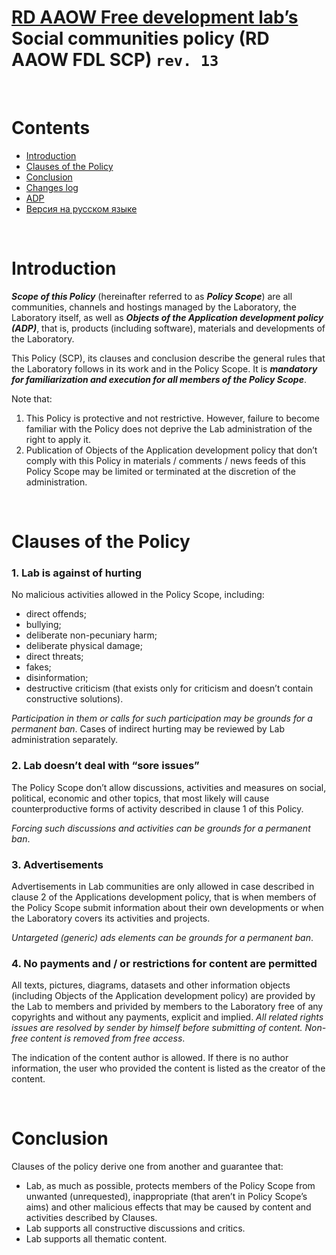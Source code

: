 # [RD AAOW Free development lab’s](https://adslbarxatov.github.io/DPArray) Social communities policy (RD AAOW FDL SCP) ```rev. 13```

&nbsp;



# Contents
- [Introduction](#introduction)
- [Clauses of the Policy](#clauses-of-the-policy)
- [Conclusion](#conclusion)
- [Changes log](https://adslbarxatov.github.io/SCP/changelog)
- [ADP](https://adslbarxatov.github.io/ADP)
- [Версия на русском языке](https://adslbarxatov.github.io/SCP/ru)

&nbsp;



# Introduction

***Scope of this Policy*** (hereinafter referred to as ***Policy Scope***) are all communities, channels and hostings managed by the Laboratory,
the Laboratory itself, as well as ***Objects of the Application development policy (ADP)***, that is, products (including software), materials
and developments of the Laboratory.

This Policy (SCP), its clauses and conclusion describe the general rules that the Laboratory follows in its work and in the Policy Scope.
It is ***mandatory for familiarization and execution for all members of the Policy Scope***.

Note that:
1. This Policy is protective and not restrictive. However, failure to become familiar with the Policy
does not deprive the Lab administration of the right to apply it.
2. Publication of Objects of the Application development policy that don’t comply with this Policy in materials / comments / news feeds
of this Policy Scope may be limited or terminated at the discretion of the administration.

&nbsp;



# Clauses of the Policy

### 1. Lab is against of hurting

No malicious activities allowed in the Policy Scope, including:
- direct offends;
- bullying;
- deliberate non-pecuniary harm;
- deliberate physical damage;
- direct threats;
- fakes;
- disinformation;
- destructive criticism (that exists only for criticism and doesn’t contain constructive solutions).

*Participation in them or calls for such participation may be grounds for a permanent ban*.
Cases of indirect hurting may be reviewed by Lab administration separately.

### 2. Lab doesn’t deal with “sore issues”

The Policy Scope don’t allow discussions, activities and measures on social, political, economic and other topics,
that most likely will cause counterproductive forms of activity described in clause 1 of this Policy.

*Forcing such discussions and activities can be grounds for a permanent ban*.

### 3. Advertisements

Advertisements in Lab communities are only allowed in case described in clause 2
of the Applications development policy, that is when members of the Policy Scope submit information
about their own developments or when the Laboratory covers its activities and projects.

*Untargeted (generic) ads elements can be grounds for a permanent ban*.

### 4. No payments and / or restrictions for content are permitted

All texts, pictures, diagrams, datasets and other information objects (including Objects of the Application development
policy) are provided by the Lab to members and privided by members to the Laboratory free of any copyrights and without
any payments, explicit and implied. *All related rights issues are resolved by sender by himself before submitting of content.
Non-free content is removed from free access*.

The indication of the content author is allowed. If there is no author information, the user who provided the content
is listed as the creator of the content.

&nbsp;



# Conclusion

Clauses of the policy derive one from another and guarantee that:
- Lab, as much as possible, protects members of the Policy Scope from unwanted (unrequested), inappropriate
(that aren’t in Policy Scope’s aims) and other malicious effects that may be caused by content and activities described by Clauses.
- Lab supports all constructive discussions and critics.
- Lab supports all thematic content.
